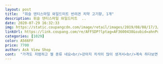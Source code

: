 ```yaml
---
layout: post 
title:  "휘슬 덴티스마일 와일드미트 반려견 치약 고기향, 1개" 
description: 휘슬 덴티스마일 와일드미트  ..
date: 2020-07-29 16:32:33 
img: https://static.coupangcdn.com/image/retail/images/2019/08/08/17/3/79702b37-e99f-46a2-9831-fefcfd4f3a63.jpg 
linkUrl: https://link.coupang.com/re/AFFSDP?lptag=AF3600438&subid=ahnPublicAsk&pageKey=277044662&itemId=877559078&vendorItemId=5214116975&traceid=V0-113-65eab179a9205f57 
categories: [1029] 
color: A566FF 
price: 7700 
author: Ask View Shop 
cont:  "가격도 저렴하고 젤 종류 네요<br/>강아지 치석이 많이 생겨서<br/>계속 하다보면 괜찮을것 같아요<br/>관리해주려고 주문했어요<br/>기존에 낀 치석 제거엔 별 효과가 없더라구요<br/>나이들어도 맛있는거 오래오래 먹을수 있게요<br/>늘 먹는 덴탈에 짜 주니까<br/>덴탈 떨어지지않게 챙겨주고<br/>맛있게 먹는 덴탈껌을<br/>맛있는 냄새가 나는지 킁킁거리고 핥아먹네요<br/>목욕시킬때 맘 먹고<br/>물론 생각치이치만... <br/><br/>봅니다<br/>불고기 맛 이라는데 아닌가요?<br/>사람과 달라서 치약을 헹궈내주지 않고 삼키니<br/>수입품 치약 쓰다 처음으로 고기향치약 구매 해<br/>스켈링은 마취위험부담도 있다해서 망설여지고요<br/>아주 맛없게 먹더라는!^^<br/>아직 칫솔질이 어색한데<br/>애가 눈을 크게뜨고 꼭 먹어야하나 싶은 표정 ㅋ<br/>양치 시켜주고도 참 꿉꿉할 따름입니다<br/>오가닉 조금 남아서 치약 사야지했는데 와우에 이제품 떠서 주문해봤어요<br/>일곱살아이인데 새로 나온 치아라도 잘 지켜주고 싶어요<br/>일단 기존거 쓰던거 마즈 쓴후 후기남겨 볼께요<br/>제품은 투명한 젤 타입 입니다<br/>직접 잘 받앗구여<br/>짜는걸 봐서 그런지 약 같이 느껴지나봐요<br/>치석 제거에 좋다는 껌 다 챙겨줘도<br/>치약 여러번 짜서 구석구석 닦아주고 마무리로 물양치 십겨주면 그때만 좀 개운한 느낌이  들지요<br/>후기도 좋구 해서 샀는데 좋아요<br/>" 
---
```

